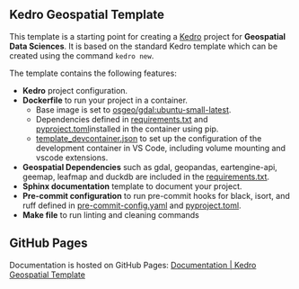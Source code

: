 Kedro Geospatial Template
--------------------------

This template is a starting point for creating a
[Kedro](https://docs.kedro.org/en/stable/index.html) project for
**Geospatial Data Sciences**. It is based on the standard Kedro template which
can be created using the command ``kedro new``.


The template contains the following features:

- **Kedro** project configuration.
- **Dockerfile** to run your project in a container.
    - Base image is set to [osgeo/gdal:ubuntu-small-latest](https://github.com/OSGeo/gdal/pkgs/container/gdal).
    - Dependencies defined in [requirements.txt](/src/requirements.txt) and [pyproject.toml](src/pyproject.toml)installed in the container using pip.
    - [template_devcontainer.json](/.devcontainer/template_devcontainer.json) to set up the configuration of the development container in VS Code, including volume mounting and vscode extensions.
- **Geospatial Dependencies** such as gdal, geopandas, eartengine-api, geemap, leafmap and duckdb are included in the [requirements.txt](/src/requirements.txt>).
- **Sphinx documentation** template to document your project.
- **Pre-commit configuration** to run pre-commit hooks for black, isort, and ruff defined in [pre-commit-config.yaml](pre-commit-config.yaml) and [pyproject.toml](/pyproject.toml).
- **Make file** to run linting and cleaning commands


GitHub Pages
------------
Documentation is hosted on GitHub Pages: [Documentation | Kedro Geospatial Template](https://ac-willeke.github.io/kedro-geospatial/html/index.html)
